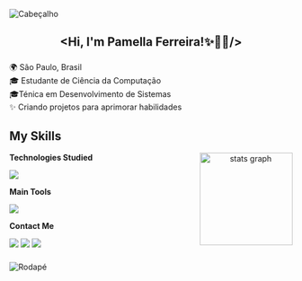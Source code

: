 <!-- Parte superior da página -->
![Cabeçalho](https://capsule-render.vercel.app/api?type=waving&height=120&color=6495ED&section=header&reversal=false)

###
<h2 align="center">&lt;Hi, I'm Pamella Ferreira!✨👩‍💻/&gt;</h2>

###

<!-- Sobre mim -->
<p align="left">🌍 São Paulo, Brasil<br>🎓 Estudante de Ciência da Computação<br>🎓Ténica em Desenvolvimento de Sistemas<br>✨ Criando projetos para aprimorar habilidades</p>

<!-- Linguagens e Habilidades -->
## My Skills

<div align="center">
   
  <p>
  <img align="right" src="https://github-readme-stats.vercel.app/api?username=Pammps&hide_title=false&hide_rank=false&show_icons=true&include_all_commits=true&count_private=true&disable_animations=false&theme=github_dark&locale=en&hide_border=false" height="165" alt="stats graph"  />
</div>

 **Technologies Studied**
   <p>
   <img src="https://skillicons.dev/icons?i=html,css,js,react,py,c,mysql" />
  </a>
</p>

  **Main Tools**
 <p>
   <img src="https://skillicons.dev/icons?i=figma,vscode,pycharm,git" />
  </a>
</p>

**Contact Me**
<div> 
  <a href="https://instagram.com/uepamella" target="_blank"><img src="https://img.shields.io/badge/-Instagram-%23E4405F?style=for-the-badge&logo=instagram&logoColor=white" target="_blank"></a>
  <a href = "mailto:pamellasouza331@gmail.com"><img src="https://img.shields.io/badge/-Gmail-%23333?style=for-the-badge&logo=gmail&logoColor=white" target="_blank"></a>
  <a href="https://www.linkedin.com/in/pamella-souza-9875392a5" target="_blank"><img src="https://img.shields.io/badge/-LinkedIn-%230077B5?style=for-the-badge&logo=linkedin&logoColor=white" target="_blank"></a> 

  ###
  
<!-- Estatísticas 
**Estatisticas do GitHub**
  <p>
  <img src="https://github-readme-stats.vercel.app/api?username=Pammps&hide_title=false&hide_rank=false&show_icons=true&include_all_commits=true&count_private=true&disable_animations=false&theme=prussian&locale=en&hide_border=false" height="135" alt="stats graph"  />
 <!-- <img src="https://github-readme-stats.vercel.app/api/top-langs?username=Pammps&locale=en&hide_title=true&layout=compact&card_width=320&langs_count=7&theme=prussian&hide_border=false" height="135" alt="languages graph"  /> -->
</div>
</p>

###

<!-- Parte inferior da página -->
![Rodapé](https://capsule-render.vercel.app/api?type=waving&height=120&color=6495ED&section=footer&reversal=false)
